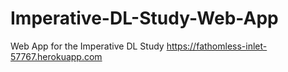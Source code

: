 # Imperative-DL-Study-Web-App

Web App for the Imperative DL Study
https://fathomless-inlet-57767.herokuapp.com
